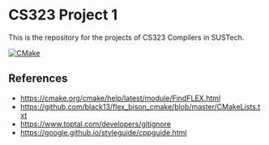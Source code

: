 # CS323 Project 1

This is the repository for the projects of CS323 Compilers in SUSTech.

[![CMake](https://github.com/wateryloo/CS323-project1/actions/workflows/cmake.yml/badge.svg)](https://github.com/wateryloo/CS323-project1/actions/workflows/cmake.yml)

## References

- https://cmake.org/cmake/help/latest/module/FindFLEX.html
- https://github.com/black13/flex_bison_cmake/blob/master/CMakeLists.txt
- https://www.toptal.com/developers/gitignore
- https://google.github.io/styleguide/cppguide.html
